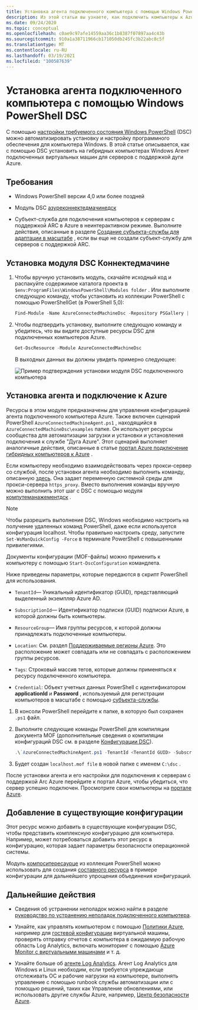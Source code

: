 ```yaml
---
title: Установка агента подключенного компьютера с помощью Windows PowerShell DSC
description: Из этой статьи вы узнаете, как подключить компьютеры к Azure с помощью серверов с поддержкой ARC в Azure с помощью Windows PowerShell DSC.
ms.date: 09/24/2020
ms.topic: conceptual
ms.openlocfilehash: c0ae9c97afe14559aa36c1b8387f07897aa4c43b
ms.sourcegitcommit: 910a1a38711966cb171050db245fc3b22abc8c5f
ms.translationtype: MT
ms.contentlocale: ru-RU
ms.lasthandoff: 03/19/2021
ms.locfileid: "100587639"
---
```

# <a name="how-to-install-the-connected-machine-agent-using-windows-powershell-dsc"></a>Установка агента подключенного компьютера с помощью Windows PowerShell DSC

С помощью [настройки требуемого состояния Windows PowerShell](/powershell/scripting/dsc/getting-started/winGettingStarted) (DSC) можно автоматизировать установку и настройку программного обеспечения для компьютера Windows. В этой статье описывается, как с помощью DSC установить на гибридных компьютерах Windows Агент подключенных виртуальных машин для серверов с поддержкой дуги Azure.

## <a name="requirements"></a>Требования

- Windows PowerShell версии 4,0 или более поздней

- Модуль DSC [азуреконнектедмачинедск](https://www.powershellgallery.com/packages/AzureConnectedMachineDsc)

- Субъект-служба для подключения компьютеров к серверам с поддержкой ARC в Azure в неинтерактивном режиме. Выполните действия, описанные в разделе [Создание субъекта-службы для адаптации в масштабе](onboard-service-principal.md#create-a-service-principal-for-onboarding-at-scale) , если вы еще не создали субъект-службу для серверов с поддержкой ARC.

## <a name="install-the-connectedmachine-dsc-module"></a>Установка модуля DSC Коннектедмачине

1. Чтобы вручную установить модуль, скачайте исходный код и распакуйте содержимое каталога проекта в `$env:ProgramFiles\WindowsPowerShell\Modules folder` . Или выполните следующую команду, чтобы установить из коллекции PowerShell с помощью PowerShellGet (в PowerShell 5,0):

    ```powershell
    Find-Module -Name AzureConnectedMachineDsc -Repository PSGallery | Install-Module
    ```

2. Чтобы подтвердить установку, выполните следующую команду и убедитесь, что вы видите доступные ресурсы DSC для подключенных компьютеров Azure.

    ```powershell
    Get-DscResource -Module AzureConnectedMachineDsc
    ```

   В выходных данных вы должны увидеть примерно следующее:

   ![Пример подтверждения установки модуля DSC подключенного компьютера](./media/onboard-dsc/confirm-module-installation.png)

## <a name="install-the-agent-and-connect-to-azure"></a>Установка агента и подключение к Azure

Ресурсы в этом модуле предназначены для управления конфигурацией агента подключенного компьютера Azure. Также включен сценарий PowerShell `AzureConnectedMachineAgent.ps1` , находящийся в `AzureConnectedMachineDsc\examples` папке. Он использует ресурсы сообщества для автоматизации загрузки и установки и установления подключения к службе "Дуга Azure". Этот сценарий выполняет аналогичные действия, описанные в статье [портал Azure подключение гибридных компьютеров к Azure](onboard-portal.md) .

Если компьютеру необходимо взаимодействовать через прокси-сервер со службой, после установки агента необходимо выполнить команду, описанную [здесь](manage-agent.md#update-or-remove-proxy-settings). Она задает переменную системной среды для прокси-сервера `https_proxy`. Вместо выполнения команды вручную можно выполнить этот шаг с DSC с помощью модуля [компутеманажементдск](https://www.powershellgallery.com/packages/ComputerManagementDsc) .

>[!NOTE]
>Чтобы разрешить выполнение DSC, Windows необходимо настроить на получение удаленных команд PowerShell, даже если используется конфигурация localhost. Чтобы правильно настроить среду, запустите `Set-WsManQuickConfig -Force` в терминале PowerShell с повышенными привилегиями.
>

Документы конфигурации (MOF-файлы) можно применить к компьютеру с помощью `Start-DscConfiguration` командлета.

Ниже приведены параметры, которые передаются в скрипт PowerShell для использования.

- `TenantId`— Уникальный идентификатор (GUID), представляющий выделенный экземпляр Azure AD.

- `SubscriptionId`— Идентификатор подписки (GUID) подписки Azure, в которой должны быть компьютеры.

- `ResourceGroup`— Имя группы ресурсов, к которой должны принадлежать подключенные компьютеры.

- `Location`: См. раздел [Поддерживаемые регионы Azure](overview.md#supported-regions). Это расположение может совпадать или не совпадать с расположением группы ресурсов.

- `Tags`: Строковый массив тегов, которые должны применяться к ресурсу подключенного компьютера.

- `Credential`: Объект учетных данных PowerShell с идентификатором **applicationId** и **Password** , используемый для регистрации компьютеров в масштабе с помощью [субъекта-службы](onboard-service-principal.md).

1. В консоли PowerShell перейдите к папке, в которую был сохранен `.ps1` файл.

2. Выполните следующие команды PowerShell для компиляции документа MOF (дополнительные сведения о компиляции конфигураций DSC см. в разделе [Конфигурации DSC](/powershell/scripting/dsc/configurations/configurations)).

    ```powershell
    .\`AzureConnectedMachineAgent.ps1 -TenantId <TenantId GUID> -SubscriptionId <SubscriptionId GUID> -ResourceGroup '<ResourceGroupName>' -Location '<LocationName>' -Tags '<Tag>' -Credential <psCredential>
    ```

3. Будет создан `localhost.mof file` в новой папке с именем `C:\dsc` .

После установки агента и его настройки для подключения к серверам с поддержкой Arc Azure перейдите к портал Azure, чтобы убедиться, что сервер успешно подключен. Просмотрите свои компьютеры на [портале Azure](https://aka.ms/hybridmachineportal).

## <a name="adding-to-existing-configurations"></a>Добавление в существующие конфигурации

Этот ресурс можно добавить в существующие конфигурации DSC, чтобы представить комплексную конфигурацию для компьютера. Например, может потребоваться добавить этот ресурс в конфигурацию, которая задает параметры безопасности операционной системы.

Модуль [компоситересаурце](https://www.powershellgallery.com/packages/compositeresource) из коллекция PowerShell можно использовать для создания [составного ресурса](/powershell/scripting/dsc/resources/authoringResourceComposite) в примере конфигурации для дальнейшего упрощения объединения конфигураций.

## <a name="next-steps"></a>Дальнейшие действия

* Сведения об устранении неполадок можно найти в разделе [руководство по устранению неполадок подключенного компьютера](troubleshoot-agent-onboard.md).

* Узнайте, как управлять компьютером с помощью [Политики Azure](../../governance/policy/overview.md), например для [гостевой конфигурации](../../governance/policy/concepts/guest-configuration.md) виртуальной машины, проверять отправку отчетов с компьютера в ожидаемую рабочую область Log Analytics, включать мониторинг с помощью [Azure Monitor с виртуальными машинами](../../azure-monitor/vm/vminsights-enable-policy.md) и т. д.

* Узнайте больше об [агенте Log Analytics](../../azure-monitor/agents/log-analytics-agent.md). Агент Log Analytics для Windows и Linux необходим, если требуется упреждающе отслеживать ОС и рабочие нагрузки на компьютере, выполнять управление с помощью runbook службы автоматизации или с помощью решений, таких как Управление обновлениями, или использовать другие службы Azure, например, [Центр безопасности Azure](../../security-center/security-center-introduction.md).